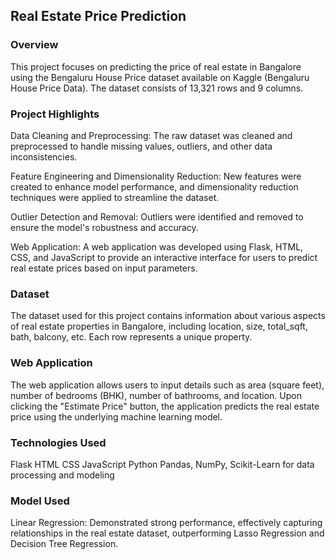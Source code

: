 ## Real Estate Price Prediction

### Overview
This project focuses on predicting the price of real estate in Bangalore using the Bengaluru House Price dataset available on Kaggle (Bengaluru House Price Data). The dataset consists of 13,321 rows and 9 columns.

### Project Highlights
Data Cleaning and Preprocessing: The raw dataset was cleaned and preprocessed to handle missing values, outliers, and other data inconsistencies.

Feature Engineering and Dimensionality Reduction: New features were created to enhance model performance, and dimensionality reduction techniques were applied to streamline the dataset.

Outlier Detection and Removal: Outliers were identified and removed to ensure the model's robustness and accuracy.

Web Application: A web application was developed using Flask, HTML, CSS, and JavaScript to provide an interactive interface for users to predict real estate prices based on input parameters.

### Dataset
The dataset used for this project contains information about various aspects of real estate properties in Bangalore, including location, size, total_sqft, bath, balcony, etc. Each row represents a unique property.

### Web Application
The web application allows users to input details such as area (square feet), number of bedrooms (BHK), number of bathrooms, and location. Upon clicking the "Estimate Price" button, the application predicts the real estate price using the underlying machine learning model.

### Technologies Used
Flask
HTML
CSS
JavaScript
Python
Pandas, NumPy, Scikit-Learn for data processing and modeling

### Model Used 
Linear Regression: Demonstrated strong performance, effectively capturing relationships in the real estate dataset, outperforming Lasso Regression and Decision Tree Regression.
